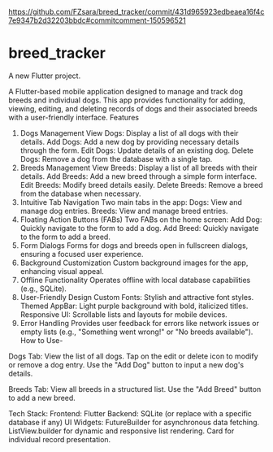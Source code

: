 https://github.com/FZsara/breed_tracker/commit/431d965923edbeaea16f4c7e9347b2d32203bbdc#commitcomment-150596521
# breed_tracker

A new Flutter project.

A Flutter-based mobile application designed to manage and track dog breeds and individual dogs. This app provides functionality for adding, viewing, editing, and deleting records of dogs and their associated breeds with a user-friendly interface.
Features
1. Dogs Management
View Dogs: Display a list of all dogs with their details.
Add Dogs: Add a new dog by providing necessary details through the form.
Edit Dogs: Update details of an existing dog.
Delete Dogs: Remove a dog from the database with a single tap.
2. Breeds Management
View Breeds: Display a list of all breeds with their details.
Add Breeds: Add a new breed through a simple form interface.
Edit Breeds: Modify breed details easily.
Delete Breeds: Remove a breed from the database when necessary.
3. Intuitive Tab Navigation
Two main tabs in the app:
Dogs: View and manage dog entries.
Breeds: View and manage breed entries.
4. Floating Action Buttons (FABs)
Two FABs on the home screen:
Add Dog: Quickly navigate to the form to add a dog.
Add Breed: Quickly navigate to the form to add a breed.
5. Form Dialogs
Forms for dogs and breeds open in fullscreen dialogs, ensuring a focused user experience.
6. Background Customization
Custom background images for the app, enhancing visual appeal.
7. Offline Functionality
Operates offline with local database capabilities (e.g., SQLite).
8. User-Friendly Design
Custom Fonts: Stylish and attractive font styles.
Themed AppBar: Light purple background with bold, italicized titles.
Responsive UI: Scrollable lists and layouts for mobile devices.
9. Error Handling
Provides user feedback for errors like network issues or empty lists (e.g., "Something went wrong!" or "No breeds available").
How to Use-

Dogs Tab:
View the list of all dogs.
Tap on the edit or delete icon to modify or remove a dog entry.
Use the "Add Dog" button to input a new dog's details.

Breeds Tab:
View all breeds in a structured list.
Use the "Add Breed" button to add a new breed.

Tech Stack:
Frontend: Flutter
Backend: SQLite (or replace with a specific database if any)
UI Widgets:
FutureBuilder for asynchronous data fetching.
ListView.builder for dynamic and responsive list rendering.
Card for individual record presentation.

